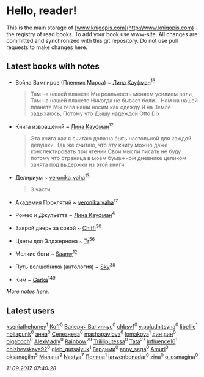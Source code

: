 # Hello, reader!
This is the main storage of [www.knigopis.com](http://www.knigopis.com) - the registry of read books.
To add your book use www-site. All changes are committed and synchronized with this git repository.
Do not use pull requests to make changes here.


## Latest books with notes
* Война Вампиров (Пленник Марса) ~ [Лина Кауфман](users/143/143278479-vkontakte)<sup>13</sup>
    > Там на нашей планете
    > Мы реальность меняем усилием воли,
    > Там на нашей планете 
    > Никогда не бывает боли...
    > Нам на нашей планете
    > Мы тела наши носим как одежду
    > Я на Земле задыхаюсь,
    > Потому что Дышу надеждой
    > Otto Dix

* Книга извращений ~ [Лина Кауфман](users/143/143278479-vkontakte)<sup>12</sup>
    > Эта книга как я считаю должна быть настольной для каждой девушки.
    > Так же считаю, что эту книгу можно даже конспектировать при чтении 
    > Свои мысли писать не буду потому что страница в моем бумажном дневнике целиком занята под 
    > выдержки из этой книги

* Делириум ~ [veronika_vaha](users/876/87639392-vkontakte)<sup>13</sup>
    > 3 части

* Академия Проклятий ~ [veronika_vaha](users/876/87639392-vkontakte)<sup>12</sup>

* Ромео и Джульетта ~ [Лина Кауфман](users/143/143278479-vkontakte)<sup>4</sup>

* Закрой дверь за совой ~ [Chiffi](users/105/105831994080785626680-google)<sup>30</sup>

* Цветы для Элджернона ~ [Tr](users/122/12282474-vkontakte)<sup>56</sup>

* Мелкие боги ~ [Saamy](users/115/115226508-vkontakte)<sup>12</sup>

* Путь волшебника (антология) ~ [Sky](users/118/118049897850017649660-google)<sup>38</sup>

* Ким ~ [Garka](users/115/115753719718250012620-google)<sup>149</sup>


_More notes [here](latest_books_with_notes.md)._


## Latest users
[kseniathehoney](users/440/440304750-vkontakte)<sup>1</sup> 
[Koff](users/116/116635523385577843498-google)<sup>0</sup> 
[Валерия  Валинчус](users/397/3971994895781941199-mailru)<sup>0</sup> 
[chbsv1](users/547/54740356-vkontakte)<sup>0</sup> 
[y.poludnitsyna](users/331/33114531-vkontakte)<sup>0</sup> 
[libellle](users/198/19844209-vkontakte)<sup>1</sup> 
[noliapunk](users/499/49916737-vkontakte)<sup>0</sup> 
[анна](users/171/1710307319281320-facebook)<sup>0</sup> 
[Селезнева](users/148/1484163911671633-facebook)<sup>0</sup> 
[mashapavlova](users/105/10559372-vkontakte)<sup>0</sup> 
[lomakova](users/159/1590890954315215-facebook)<sup>1</sup> 
[дин дин](users/191/1918918191679662-facebook)<sup>0</sup> 
[olgaboch](users/444/444455-vkontakte)<sup>0</sup> 
[AlexMadly](users/201/20124175-vkontakte)<sup>0</sup> 
[Rainbow](users/109/109787328219839805802-google)<sup>29</sup> 
[Trililiputessa](users/193/1931707870486451-facebook)<sup>0</sup> 
[Tata](users/117/117259578808269091662-google)<sup>27</sup> 
[influence16](users/104/104724125-vkontakte)<sup>1</sup> 
[chizhevskaya92](users/498/49806945-vkontakte)<sup>0</sup> 
[gleb_gutsalyuk](users/127/12719684-vkontakte)<sup>1</sup> 
[Гердими](users/113/113705905766350034623-google)<sup>0</sup> 
[anny_sega](users/633/63331538-vkontakte)<sup>0</sup> 
[Amuri](users/149/1490872947659289-facebook)<sup>0</sup> 
[oksanagilm](users/302/302849706-vkontakte)<sup>5</sup> 
[Милана](users/199/19953757-vkontakte)<sup>9</sup> 
[Nastya](users/516/51669619-vkontakte)<sup>7</sup> 
[Полина](users/869/86929801-vkontakte)<sup>1</sup> 
[iarwenbenadar](users/492/49216001-vkontakte)<sup>0</sup> 
[zina](users/786/786527-vkontakte)<sup>0</sup> 
[o_osmagina](users/506/50652378-vkontakte)<sup>0</sup> 


_11.09.2017 07:40:28_
